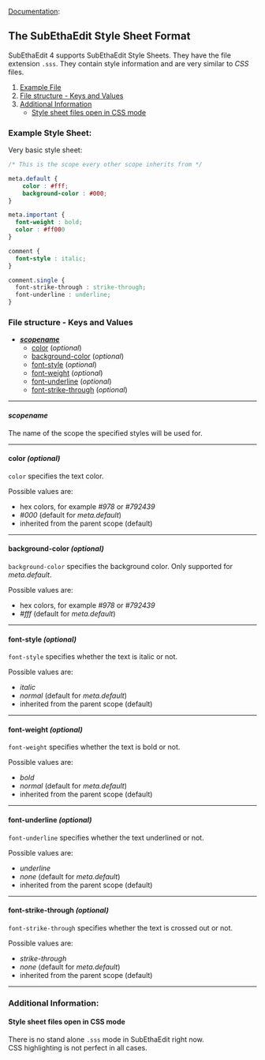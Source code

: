 [Documentation][StyleExample]:
## The SubEthaEdit Style Sheet Format

SubEthaEdit 4 supports SubEthaEdit Style Sheets. They have the file extension `.sss`. They contain style information and are very similar to _CSS_ files.

1. [Example File](#ExampleFile)
2. [File structure - Keys and Values](#FileStructure)
3. [Additional Information](#AdditionalInformation)
	* [Style sheet files open in CSS mode](#NoSSSMode)


### <a name="ExampleFile"></a>Example Style Sheet:

Very basic style sheet:

```css
/* This is the scope every other scope inherits from */

meta.default {
	color : #fff;
	background-color : #000;
}

meta.important {
  font-weight : bold;
  color : #ff000
}

comment {
  font-style : italic;
}

comment.single {
  font-strike-through : strike-through;
  font-underline : underline;
}

```	


### <a name="FileStructure"></a>File structure - Keys and Values

* [**_scopename_**](#scopename)
	* [color](#key_color) (_optional_)
	* [background-color](#key_backgroundcolor) (_optional_)
	* [font-style](#key_fontstyle) (_optional_)
	* [font-weight](#key_fontweight) (_optional_)
	* [font-underline](#key_fontunderline) (_optional_)
	* [font-strike-through](#key_fontstrikethrough) (_optional_)
		

---
#### <a name="scopename"></a>_scopename_

The name of the scope the specified styles will be used for.


---
#### <a name="key_color"></a>color _(optional)_

`color` specifies the text color.

Possible values are:

* hex colors, for example _#978_ or _#792439_
* _#000_ (default for _meta.default_)
* inherited from the parent scope (default)

	
---
#### <a name="key_backgroundcolor"></a>background-color _(optional)_

`background-color` specifies the background color. Only supported for _meta.default_.

Possible values are:

* hex colors, for example _#978_ or _#792439_
* _#fff_ (default for _meta.default_)


---
#### <a name="key_fontstyle"></a>font-style _(optional)_

`font-style` specifies whether the text is italic or not.

Possible values are:

* _italic_
* _normal_ (default for _meta.default_)
* inherited from the parent scope (default)


---
#### <a name="key_fontweight"></a>font-weight _(optional)_

`font-weight` specifies whether the text is bold or not.

Possible values are:

* _bold_
* _normal_ (default for _meta.default_)
* inherited from the parent scope (default)


---
#### <a name="key_fontunderline"></a>font-underline _(optional)_

`font-underline` specifies whether the text underlined or not.

Possible values are:

* _underline_
* _none_ (default for _meta.default_)
* inherited from the parent scope (default)


---
#### <a name="key_fontstrikethrough"></a>font-strike-through _(optional)_

`font-strike-through` specifies whether the text is crossed out or not.

Possible values are:

* _strike-through_
* _none_ (default for _meta.default_)
* inherited from the parent scope (default)


---
### <a name="AdditionalInformation"></a>Additional Information:

#### <a name="NoSSSMode"></a>Style sheet files open in CSS mode
There is no stand alone `.sss` mode in SubEthaEdit right now.  
CSS highlighting is not perfect in all cases.



<!-- Referenced Paths -->
[StyleExample]: . "SubEthaEdit 4 Style Documentation"
